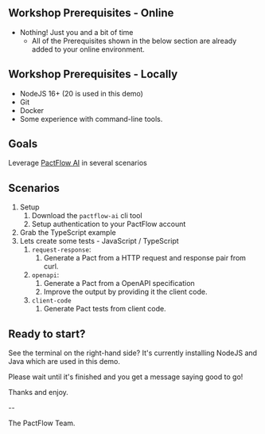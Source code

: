## Workshop Prerequisites - Online

- Nothing! Just you and a bit of time
  - All of the Prerequisites shown in the below section are already added to your online environment.

## Workshop Prerequisites - Locally

<!--- Java 11 --->
- NodeJS 16+ (20 is used in this demo)
- Git
- Docker
- Some experience with command-line tools.

## Goals

Leverage [PactFlow AI](https://docs.pactflow.io/docs/ai) in several scenarios

## Scenarios

1. Setup
   1. Download the `pactflow-ai` cli tool
   2. Setup authentication to your PactFlow account
2. Grab the TypeScript example
3. Lets create some tests - JavaScript / TypeScript
   1. `request-response`:
      1. Generate a Pact from a HTTP request and response pair from curl.
   2. `openapi`:
      1. Generate a Pact from a OpenAPI specification
      2. Improve the output by providing it the client code.
   3. `client-code`
      1. Generate Pact tests from client code.
<!-- 4. Lets create some tests - Java
   1. Grab the Java example project
   2. `client-code`
      1. Generate Pact tests from client code. -->

## Ready to start?

See the terminal on the right-hand side? It's currently installing NodeJS and Java which are used in this demo.

Please wait until it's finished and you get a message saying good to go!

Thanks and enjoy.

--

The PactFlow Team.
